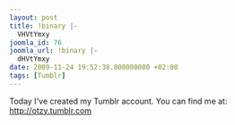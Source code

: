 ```yaml
---
layout: post
title: !binary |-
  VHVtYmxy
joomla_id: 76
joomla_url: !binary |-
  dHVtYmxy
date: 2009-11-24 19:52:38.000000000 +02:00
tags: [Tumblr]
---
```

Today I've created my Tumblr account. You can find me at: <a href="http://otzy.tumblr.com/" target="_blank">http://otzy.tumblr.com</a>
